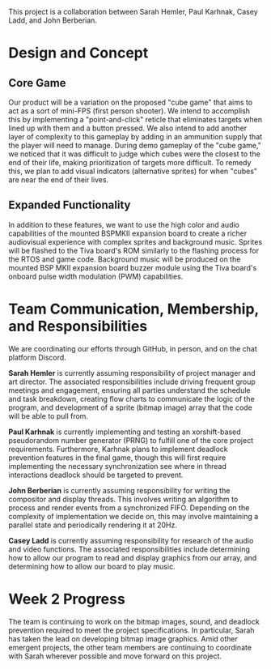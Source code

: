 This project is a collaboration between Sarah Hemler, Paul Karhnak, Casey Ladd,
and John Berberian.

# Design and Concept

## Core Game

Our product will be a variation on the proposed "cube game" that aims to act as
a sort of mini-FPS (first person shooter). We intend to accomplish this by
implementing a "point-and-click" reticle that eliminates targets when lined up
with them and a button pressed. We also intend to add another layer of
complexity to this gameplay by adding in an ammunition supply that the player
will need to manage. During demo gameplay of the "cube game," we noticed that
it was difficult to judge which cubes were the closest to the end of their
life, making prioritization of targets more difficult. To remedy this, we plan
to add visual indicators (alternative sprites) for when "cubes" are near the
end of their lives.

## Expanded Functionality

In addition to these features, we want to use the high color and audio
capabilities of the mounted BSPMKII expansion board to create a richer
audiovisual experience with complex sprites and background music. Sprites will
be flashed to the Tiva board's ROM similarly to the flashing process for the
RTOS and game code. Background music will be produced on the mounted BSP MKII
expansion board buzzer module using the Tiva board's onboard pulse width
modulation (PWM) capabilities.

# Team Communication, Membership, and Responsibilities

We are coordinating our efforts through GitHub, in person, and on the chat
platform Discord.

**Sarah Hemler** is currently assuming responsibility of project manager and art
director. The associated responsibilities include driving frequent group
meetings and engagement, ensuring all parties understand the schedule and task
breakdown, creating flow charts to communicate the logic of the program, and
development of a sprite (bitmap image) array that the code will be able to pull
from.

**Paul Karhnak** is currently implementing and testing an xorshift-based
pseudorandom number generator (PRNG) to fulfill one of the core project
requirements. Furthermore, Karhnak plans to implement deadlock prevention
features in the final game, though this will first require implementing the
necessary synchronization see where in thread interactions deadlock should be
targeted to prevent.

**John Berberian** is currently assuming responsibility for writing the compositor
and display threads. This involves writing an algorithm to process and render events
from a synchronized FIFO. Depending on the complexity of implementation we decide
on, this may involve maintaining a parallel state and periodically rendering it at
20Hz.

**Casey Ladd** is currently assuming responsibility for research of the audio and
video functions. The associated responsibilities include determining how to
allow our program to read and display graphics from our array, and determining
how to allow our board to play music.

# Week 2 Progress

The team is continuing to work on the bitmap images, sound, and deadlock
prevention required to meet the project specifications. In particular, Sarah
has taken the lead on developing bitmap image graphics. Amid other emergent
projects, the other team members are continuing to coordinate with Sarah
wherever possible and move forward on this project.
